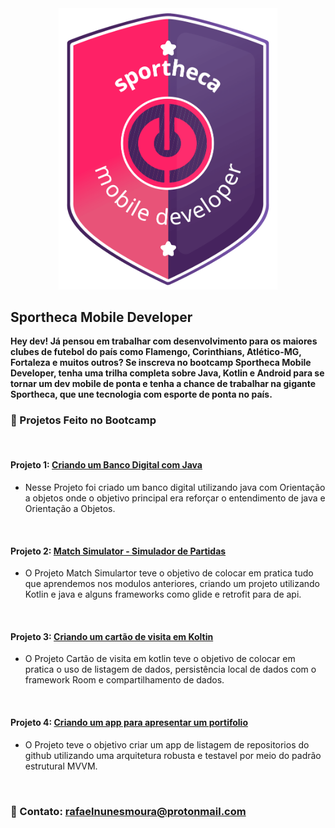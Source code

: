 <div align="center">
	<img src="assets/mobile-logo.png" width="350">
</div>

 ## Sportheca Mobile Developer
**Hey dev! Já pensou em trabalhar com desenvolvimento para os maiores clubes de futebol do país como Flamengo, Corinthians, Atlético-MG, Fortaleza e muitos outros? Se inscreva no bootcamp Sportheca Mobile Developer, tenha uma trilha completa sobre Java, Kotlin e Android para se tornar um dev mobile de ponta e tenha a chance de trabalhar na gigante Sportheca, que une tecnologia com esporte de ponta no país.**

### 📱 Projetos Feito no Bootcamp
<br>

#### Projeto 1: [Criando um Banco Digital com Java](https://github.com/rafaelnunesmoura/Banco-Digital-com-Java)
- Nesse Projeto foi criado um banco digital utilizando java com Orientação a objetos onde o objetivo principal era reforçar o entendimento de java e Orientação a Objetos.

<br>

#### Projeto 2: [Match Simulator - Simulador de Partidas](https://github.com/rafaelnunesmoura/Match-Simulator---Simulador-de-Partidas)
- O Projeto Match Simulartor teve o objetivo de  colocar em pratica tudo que aprendemos nos modulos anteriores,  criando um projeto utilizando Kotlin e java e alguns frameworks como glide e retrofit para   de api.

<br>

#### Projeto 3: [Criando um cartão de visita em Koltin ](link)
- O Projeto Cartão de visita em kotlin teve o objetivo de colocar em pratica o uso de listagem de dados,  persistência local de dados com o framework Room e compartilhamento de dados.

<br>

#### Projeto 4: [Criando um app para apresentar um portifolio](link)
- O Projeto teve o objetivo criar um app de listagem de repositorios do github utilizando uma arquitetura robusta e testavel por meio do padrão estrutural MVVM.

<br>

###  :email: Contato: rafaelnunesmoura@protonmail.com

